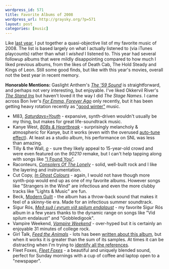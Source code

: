 ```yaml
--- 
wordpress_id: 571
title: Favorite Albums of 2008
wordpress_url: http://graysky.org/?p=571
layout: post
categories: [music]
---
```

Like <a href="http://graysky.org/2007/12/top-ten-albums-2007/">last year</a>, I put together a quasi-objective list of my favorite music of 2008. The list is based largely on what I actually listened to (via iTunes playcounts) rather than what I <em>wished</em> I listened to. This year had several followup albums that were mildly disappointing compared to how much I liked previous albums, from the likes of Death Cab, The Hold Steady and Kings of Leon. Still some good finds, but like with this year's movies, overall not the best year in recent memory.

<p><strong>Honorable Mentions:</strong> Gaslight Anthem's <a href="http://www.amazon.com/dp/B001DWXUWY/ref=nosim?tag=graysky-20"><em>The '59 Sound</em></a> is straightforward, and perhaps not very interesting, but enjoyable. I've liked Okkervil River's <a href="http://www.amazon.com/dp/B001F5I2Y0/ref=nosim?tag=graysky-20"><em>The Stand Ins</em></a> but haven't loved it the way I did <em>The Stage Names</em>. I came across Bon Iver's <a href="http://www.amazon.com/dp/B0013IKUIK/ref=nosim?tag=graysky-20"><em>For Emma, Forever Ago</em></a> only recently, but it has been getting heavy rotation recently as <a href="http://en.wikipedia.org/wiki/Bon_Iver">"good winter"</a> music.

<ul>
<li>M83, <a href="http://www.amazon.com/dp/B0016CS0IK/ref=nosim?tag=graysky-20"><em>Saturdays=Youth</em></a> - expansive, synth-driven wouldn't usually be my thing, but makes for great life-soundtrack music.

<li>Kanye West, <a href="http://www.amazon.com/dp/B001L99XQQ/ref=nosim?tag=graysky-20"><em>808s & Heartbreak</em></a> - surprisingly melancholy & atmospheric for Kanye, but it works (even with the overused <a href="http://en.wikipedia.org/wiki/Auto-Tune">auto-tune effect</a>). At least as a studio album, his performance on SNL was less than amazing.

<li>Tilly & the Wall, <a href="http://www.amazon.com/dp/B001D5043O/ref=nosim?tag=graysky-20"><em>o</em></a> - sure they likely appeal to 15-year-old crowd and were even featured on the <em>90210</em> remake, but I can't help tapping along with songs like <a href="http://hypem.com/track/629736/Tilly+And+The+Wall-I+Found+You">"I Found You"</a>.

<li>Raconteurs, <a href="  http://www.amazon.com/dp/B0016CQCMQ/ref=nosim?tag=graysky-20"><em>Consolers Of The Lonely</em></a> - solid, well-built rock and I like the layering and instrumentation.

<li>Cut Copy, <a href="http://www.amazon.com/dp/B0017I7390/ref=nosim?tag=graysky-20"><em>In Ghost Colours</em></a> - again, I would not have though more synth-pop would end up as one of my favorite albums. However songs like "Strangers in the Wind" are infectious and even the more clubby tracks like "Lights & Music" are fun.

<li>Beck, <a href=" http://www.amazon.com/dp/B001BW1SZC/ref=nosim?tag=graysky-20">Modern Guilt</a> - the album has a throw-back sound that makes it feel of a skinny-tie era. Made for an infectious summer soundtrack. 

<li>Sigur Rós, <a href="http://www.amazon.com/dp/B001AGHC1I/ref=nosim?tag=graysky-20"><em>Með suð í eyrum við spilum endalaust</em></a> - my favorite Sigur Rós album in a few years thanks to the dynamic range on songs like "Vid spilum endalaust" and "Gobbledigook".

<li>Vampire Weekend, <a href="http://www.amazon.com/dp/B0011BGY66/ref=nosim?tag=graysky-20"><em>Vampire Weekend</em></a> - over-hyped but it is certainly an enjoyable 31 minutes of college rock.

<li>Girl Talk, <a href="http://www.amazon.com/dp/B001ELBVLG/ref=nosim?tag=graysky-20"><em>Feed the Animals</em></a> - lots has been <a href="http://www.pitchforkmedia.com/article/record_review/51537-girl-talk-feed-the-animals">written about this album</a>, but when it works it is greater than the sum of its samples. At times it can be distracting when I'm trying to <a href="http://waxy.org/2008/09/girl_turk/">identify all the references</a>.

<li>Fleet Foxes, <a href="http://www.amazon.com/dp/B001A3AA0G/ref=nosim?tag=graysky-20"><em>Fleet Foxes</em></a> - a beautiful and uniquely blended sound, perfect for Sunday mornings with a cup of coffee and laptop open to a "newspaper".
</ul>
